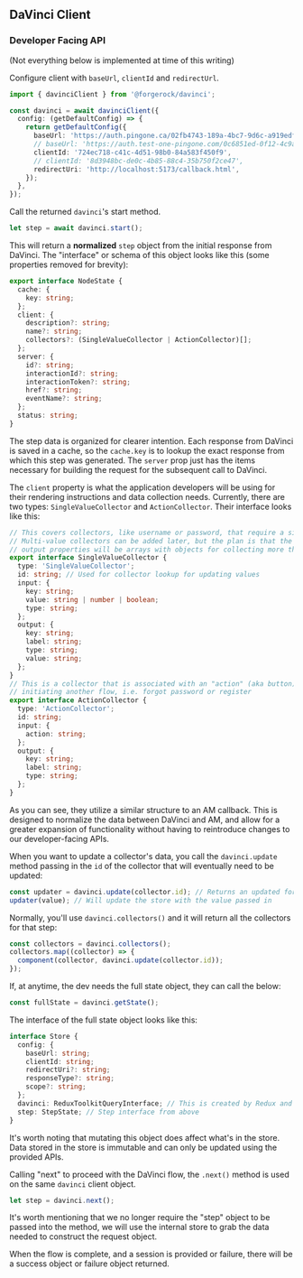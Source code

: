 ## DaVinci Client

### Developer Facing API

(Not everything below is implemented at time of this writing)

Configure client with `baseUrl`, `clientId` and `redirectUrl`.

```ts
import { davinciClient } from '@forgerock/davinci';

const davinci = await davinciClient({
  config: (getDefaultConfig) => {
    return getDefaultConfig({
      baseUrl: 'https://auth.pingone.ca/02fb4743-189a-4bc7-9d6c-a919edfe6447/',
      // baseUrl: 'https://auth.test-one-pingone.com/0c6851ed-0f12-4c9a-a174-9b1bf8b438ae/',
      clientId: '724ec718-c41c-4d51-98b0-84a583f450f9',
      // clientId: '8d3948bc-de0c-4b85-88c4-35b750f2ce47',
      redirectUri: 'http://localhost:5173/callback.html',
    });
  },
});
```

Call the returned `davinci`'s start method.

```ts
let step = await davinci.start();
```

This will return a **normalized** `step` object from the initial response from DaVinci. The "interface" or schema of this object looks like this (some properties removed for brevity):

```ts
export interface NodeState {
  cache: {
    key: string;
  };
  client: {
    description?: string;
    name?: string;
    collectors?: (SingleValueCollector | ActionCollector)[];
  };
  server: {
    id?: string;
    interactionId?: string;
    interactionToken?: string;
    href?: string;
    eventName?: string;
  };
  status: string;
}
```

The step data is organized for clearer intention. Each response from DaVinci is saved in a cache, so the `cache.key` is to lookup the exact response from which this step was generated. The `server` prop just has the items necessary for building the request for the subsequent call to DaVinci.

The `client` property is what the application developers will be using for their rendering instructions and data collection needs. Currently, there are two types: `SingleValueCollector` and `ActionCollector`. Their interface looks like this:

```ts
// This covers collectors, like username or password, that require a single value
// Multi-value collectors can be added later, but the plan is that the input and
// output properties will be arrays with objects for collecting more than one input value
export interface SingleValueCollector {
  type: 'SingleValueCollector';
  id: string; // Used for collector lookup for updating values
  input: {
    key: string;
    value: string | number | boolean;
    type: string;
  };
  output: {
    key: string;
    label: string;
    type: string;
    value: string;
  };
}
// This is a collector that is associated with an "action" (aka button), like submit or
// initiating another flow, i.e. forgot password or register
export interface ActionCollector {
  type: 'ActionCollector';
  id: string;
  input: {
    action: string;
  };
  output: {
    key: string;
    label: string;
    type: string;
  };
}
```

As you can see, they utilize a similar structure to an AM callback. This is designed to normalize the data between DaVinci and AM, and allow for a greater expansion of functionality without having to reintroduce changes to our developer-facing APIs.

When you want to update a collector's data, you call the `davinci.update` method passing in the `id` of the collector that will eventually need to be updated:

```ts
const updater = davinci.update(collector.id); // Returns an updated for the specific collector
updater(value); // Will update the store with the value passed in
```

Normally, you'll use `davinci.collectors()` and it will return all the collectors for that step:

```ts
const collectors = davinci.collectors();
collectors.map((collector) => {
  component(collector, davinci.update(collector.id));
});
```

If, at anytime, the dev needs the full state object, they can call the below:

```ts
const fullState = davinci.getState();
```

The interface of the full state object looks like this:

```ts
interface Store {
  config: {
    baseUrl: string;
    clientId: string;
    redirectUri?: string;
    responseType?: string;
    scope?: string;
  };
  davinci: ReduxToolkitQueryInterface; // This is created by Redux and is the cache for DaVinci responses
  step: StepState; // Step interface from above
}
```

It's worth noting that mutating this object does affect what's in the store. Data stored in the store is immutable and can only be updated using the provided APIs.

Calling "next" to proceed with the DaVinci flow, the `.next()` method is used on the same `davinci` client object.

```ts
let step = davinci.next();
```

It's worth mentioning that we no longer require the "step" object to be passed into the method, we will use the internal store to grab the data needed to construct the request object.

When the flow is complete, and a session is provided or failure, there will be a success object or failure object returned.

